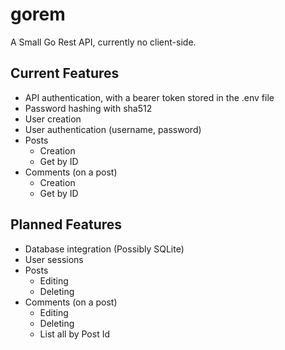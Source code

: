 # gorem

A Small Go Rest API, currently no client-side.

## Current Features

- API authentication, with a bearer token stored in the .env file
- Password hashing with sha512
- User creation
- User authentication (username, password)
- Posts
  - Creation
  - Get by ID
- Comments (on a post)
  - Creation
  - Get by ID

## Planned Features
- Database integration (Possibly SQLite)
- User sessions
- Posts
  - Editing
  - Deleting
- Comments (on a post)
  - Editing
  - Deleting
  - List all by Post Id
